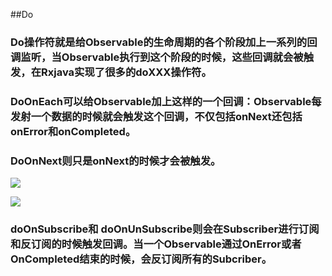 ##Do
### Do操作符就是给Observable的生命周期的各个阶段加上一系列的回调监听，当Observable执行到这个阶段的时候，这些回调就会被触发，在Rxjava实现了很多的doXXX操作符。
### DoOnEach可以给Observable加上这样的一个回调：Observable每发射一个数据的时候就会触发这个回调，不仅包括onNext还包括onError和onCompleted。
### DoOnNext则只是onNext的时候才会被触发。

![](http://reactivex.io/documentation/operators/images/doOnEach.png)

![](http://reactivex.io/documentation/operators/images/doOnNext.png)

### doOnSubscribe和 doOnUnSubscribe则会在Subscriber进行订阅和反订阅的时候触发回调。当一个Observable通过OnError或者OnCompleted结束的时候，会反订阅所有的Subcriber。
